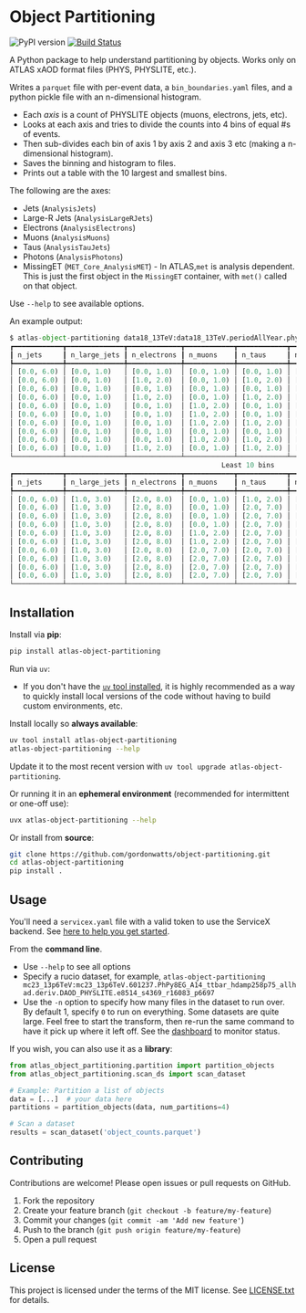 # Object Partitioning

![PyPI version](https://badge.fury.io/py/atlas-object-partitioning.svg)
[![Build Status](https://github.com/gordonwatts/object-partitioning/actions/workflows/publish-to-pypi.yml/badge.svg)](https://github.com/gordonwatts/object-partitioning/actions)

A Python package to help understand partitioning by objects. Works only on ATLAS xAOD format files (PHYS, PHYSLITE, etc.).

Writes a `parquet` file with per-event data, a `bin_boundaries.yaml` files, and a python pickle file with an n-dimensional histogram.

- Each *axis* is a count of PHYSLITE objects (muons, electrons, jets, etc).
- Looks at each axis and tries to divide the counts into 4 bins of equal #s of events.
- Then sub-divides each bin of axis 1 by axis 2 and axis 3 etc (making a
    n-dimensional histogram).
- Saves the binning and histogram to files.
- Prints out a table with the 10 largest and smallest bins.

The following are the axes:

- Jets (`AnalysisJets`)
- Large-R Jets (`AnalysisLargeRJets`)
- Electrons (`AnalysisElectrons`)
- Muons (`AnalysisMuons`)
- Taus (`AnalysisTauJets`)
- Photons (`AnalysisPhotons`)
- MissingET (`MET_Core_AnalysisMET`) - In ATLAS,`met` is analysis dependent. This is just the first object in the `MissingET` container, with `met()` called on that object.

Use `--help` to see available options.

An example output:

```python
$ atlas-object-partitioning data18_13TeV:data18_13TeV.periodAllYear.physics_Main.PhysCont.DAOD_PHYSLITE.grp18_v01_p6697 -n 10
┏━━━━━━━━━━━━┳━━━━━━━━━━━━━━┳━━━━━━━━━━━━━┳━━━━━━━━━━━━┳━━━━━━━━━━━━┳━━━━━━━━━━━━┳━━━━━━━━━━━━━━┳━━━━━━━┳━━━━━━━━━━┓
┃ n_jets     ┃ n_large_jets ┃ n_electrons ┃ n_muons    ┃ n_taus     ┃ n_photons  ┃ met          ┃ count ┃ fraction ┃
┡━━━━━━━━━━━━╇━━━━━━━━━━━━━━╇━━━━━━━━━━━━━╇━━━━━━━━━━━━╇━━━━━━━━━━━━╇━━━━━━━━━━━━╇━━━━━━━━━━━━━━╇━━━━━━━╇━━━━━━━━━━┩
│ [0.0, 6.0) │ [0.0, 1.0)   │ [0.0, 1.0)  │ [0.0, 1.0) │ [0.0, 1.0) │ [0.0, 3.0) │ [0.0, 11.0)  │ 4,611 │    0.011 │
│ [0.0, 6.0) │ [0.0, 1.0)   │ [1.0, 2.0)  │ [0.0, 1.0) │ [1.0, 2.0) │ [0.0, 3.0) │ [0.0, 11.0)  │ 3,605 │    0.009 │
│ [0.0, 6.0) │ [0.0, 1.0)   │ [0.0, 1.0)  │ [0.0, 1.0) │ [0.0, 1.0) │ [0.0, 3.0) │ [11.0, 18.0) │ 3,401 │    0.008 │
│ [0.0, 6.0) │ [0.0, 1.0)   │ [1.0, 2.0)  │ [0.0, 1.0) │ [1.0, 2.0) │ [0.0, 3.0) │ [11.0, 18.0) │ 3,107 │    0.008 │
│ [0.0, 6.0) │ [0.0, 1.0)   │ [0.0, 1.0)  │ [1.0, 2.0) │ [0.0, 1.0) │ [0.0, 3.0) │ [0.0, 11.0)  │ 3,047 │    0.007 │
│ [0.0, 6.0) │ [0.0, 1.0)   │ [0.0, 1.0)  │ [1.0, 2.0) │ [0.0, 1.0) │ [0.0, 3.0) │ [11.0, 18.0) │ 2,708 │    0.007 │
│ [0.0, 6.0) │ [0.0, 1.0)   │ [0.0, 1.0)  │ [1.0, 2.0) │ [1.0, 2.0) │ [0.0, 3.0) │ [0.0, 11.0)  │ 2,353 │    0.006 │
│ [0.0, 6.0) │ [0.0, 1.0)   │ [0.0, 1.0)  │ [0.0, 1.0) │ [0.0, 1.0) │ [0.0, 3.0) │ [18.0, 26.0) │ 2,141 │    0.005 │
│ [0.0, 6.0) │ [0.0, 1.0)   │ [0.0, 1.0)  │ [1.0, 2.0) │ [1.0, 2.0) │ [0.0, 3.0) │ [11.0, 18.0) │ 2,139 │    0.005 │
│ [0.0, 6.0) │ [0.0, 1.0)   │ [1.0, 2.0)  │ [0.0, 1.0) │ [1.0, 2.0) │ [0.0, 3.0) │ [18.0, 26.0) │ 1,964 │    0.005 │
└────────────┴──────────────┴─────────────┴────────────┴────────────┴────────────┴──────────────┴───────┴──────────┘
                                                    Least 10 bins                                                     
┏━━━━━━━━━━━━┳━━━━━━━━━━━━━━┳━━━━━━━━━━━━━┳━━━━━━━━━━━━┳━━━━━━━━━━━━┳━━━━━━━━━━━━━┳━━━━━━━━━━━━━━━┳━━━━━━━┳━━━━━━━━━━┓
┃ n_jets     ┃ n_large_jets ┃ n_electrons ┃ n_muons    ┃ n_taus     ┃ n_photons   ┃ met           ┃ count ┃ fraction ┃
┡━━━━━━━━━━━━╇━━━━━━━━━━━━━━╇━━━━━━━━━━━━━╇━━━━━━━━━━━━╇━━━━━━━━━━━━╇━━━━━━━━━━━━━╇━━━━━━━━━━━━━━━╇━━━━━━━╇━━━━━━━━━━┩
│ [0.0, 6.0) │ [1.0, 3.0)   │ [2.0, 8.0)  │ [0.0, 1.0) │ [1.0, 2.0) │ [4.0, 5.0)  │ [26.0, 160.0) │     0 │    0.000 │
│ [0.0, 6.0) │ [1.0, 3.0)   │ [2.0, 8.0)  │ [0.0, 1.0) │ [2.0, 7.0) │ [5.0, 17.0) │ [11.0, 18.0)  │     0 │    0.000 │
│ [0.0, 6.0) │ [1.0, 3.0)   │ [2.0, 8.0)  │ [0.0, 1.0) │ [2.0, 7.0) │ [4.0, 5.0)  │ [26.0, 160.0) │     0 │    0.000 │
│ [0.0, 6.0) │ [1.0, 3.0)   │ [2.0, 8.0)  │ [0.0, 1.0) │ [2.0, 7.0) │ [3.0, 4.0)  │ [26.0, 160.0) │     0 │    0.000 │
│ [0.0, 6.0) │ [1.0, 3.0)   │ [2.0, 8.0)  │ [1.0, 2.0) │ [2.0, 7.0) │ [5.0, 17.0) │ [11.0, 18.0)  │     0 │    0.000 │
│ [0.0, 6.0) │ [1.0, 3.0)   │ [2.0, 8.0)  │ [1.0, 2.0) │ [2.0, 7.0) │ [4.0, 5.0)  │ [26.0, 160.0) │     0 │    0.000 │
│ [0.0, 6.0) │ [1.0, 3.0)   │ [2.0, 8.0)  │ [2.0, 7.0) │ [2.0, 7.0) │ [4.0, 5.0)  │ [0.0, 11.0)   │     0 │    0.000 │
│ [0.0, 6.0) │ [1.0, 3.0)   │ [2.0, 8.0)  │ [2.0, 7.0) │ [2.0, 7.0) │ [3.0, 4.0)  │ [26.0, 160.0) │     0 │    0.000 │
│ [0.0, 6.0) │ [1.0, 3.0)   │ [2.0, 8.0)  │ [2.0, 7.0) │ [2.0, 7.0) │ [3.0, 4.0)  │ [11.0, 18.0)  │     0 │    0.000 │
│ [0.0, 6.0) │ [1.0, 3.0)   │ [2.0, 8.0)  │ [2.0, 7.0) │ [2.0, 7.0) │ [0.0, 3.0)  │ [11.0, 18.0)  │     0 │    0.000 │
└────────────┴──────────────┴─────────────┴────────────┴────────────┴─────────────┴───────────────┴───────┴──────────┘
```

## Installation

Install via **pip**:

```bash
pip install atlas-object-partitioning
```

Run via `uv`:

* If you don't have the [`uv` tool installed](https://docs.astral.sh/uv/getting-started/installation/), it is highly recommended as a way to quickly install local versions of the code without having to build custom environments, etc.

Install locally so **always available**:

```bash
uv tool install atlas-object-partitioning
atlas-object-partitioning --help
```

Update it to the most recent version with `uv tool upgrade atlas-object-partitioning`.

Or running it in an **ephemeral environment** (recommended for intermittent or one-off use):

```bash
uvx atlas-object-partitioning --help
```

Or install from **source**:

```bash
git clone https://github.com/gordonwatts/object-partitioning.git
cd atlas-object-partitioning
pip install .
```

## Usage

You'll need a `servicex.yaml` file with a valid token to use the ServiceX backend. See [here to help you get started](https://servicex-frontend.readthedocs.io/en/stable/connect_servicex.html).

From the **command line**.

* Use `--help` to see all options
* Specify a rucio dataset, for example, `atlas-object-partitioning mc23_13p6TeV:mc23_13p6TeV.601237.PhPy8EG_A14_ttbar_hdamp258p75_allhad.deriv.DAOD_PHYSLITE.e8514_s4369_r16083_p6697`
* Use the `-n` option to specify how many files in the dataset to run over. By default 1, specify `0` to run on everything. Some datasets are quite large. Feel free to start the transform, then re-run the same command to have it pick up where it left off. See the [dashboard](https://servicex.af.uchicago.edu/dashboard) to monitor status.

If you wish, you can also use it as a **library**:

```python
from atlas_object_partitioning.partition import partition_objects
from atlas_object_partitioning.scan_ds import scan_dataset

# Example: Partition a list of objects
data = [...]  # your data here
partitions = partition_objects(data, num_partitions=4)

# Scan a dataset
results = scan_dataset('object_counts.parquet')
```

## Contributing

Contributions are welcome! Please open issues or pull requests on GitHub.

1. Fork the repository
2. Create your feature branch (`git checkout -b feature/my-feature`)
3. Commit your changes (`git commit -am 'Add new feature'`)
4. Push to the branch (`git push origin feature/my-feature`)
5. Open a pull request

## License

This project is licensed under the terms of the MIT license. See [LICENSE.txt](LICENSE.txt) for details.
